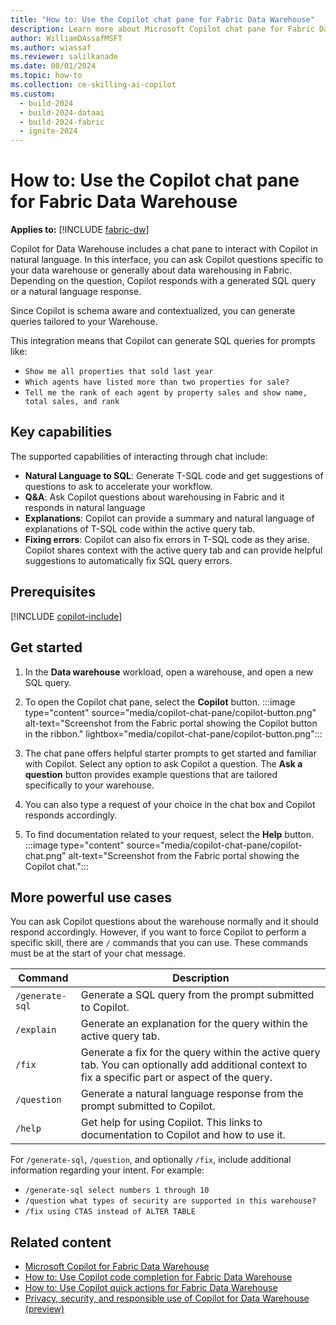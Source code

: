 ```yaml
---
title: "How to: Use the Copilot chat pane for Fabric Data Warehouse"
description: Learn more about Microsoft Copilot chat pane for Fabric Data Warehouse, to ask questions specific to your warehouse.
author: WilliamDAssafMSFT
ms.author: wiassaf
ms.reviewer: salilkanade
ms.date: 08/01/2024
ms.topic: how-to
ms.collection: ce-skilling-ai-copilot
ms.custom:
  - build-2024
  - build-2024-dataai
  - build-2024-fabric
  - ignite-2024
---
```

# How to: Use the Copilot chat pane for Fabric Data Warehouse

**Applies to:** [!INCLUDE [fabric-dw](includes/applies-to-version/fabric-dw.md)]

Copilot for Data Warehouse includes a chat pane to interact with Copilot in natural language. In this interface, you can ask Copilot questions specific to your data warehouse or generally about data warehousing in Fabric. Depending on the question, Copilot responds with a generated SQL query or a natural language response.

Since Copilot is schema aware and contextualized, you can generate queries tailored to your Warehouse.

This integration means that Copilot can generate SQL queries for prompts like:

- `Show me all properties that sold last year`
- `Which agents have listed more than two properties for sale?`
- `Tell me the rank of each agent by property sales and show name, total sales, and rank`

## Key capabilities

The supported capabilities of interacting through chat include:

- **Natural Language to SQL**: Generate T-SQL code and get suggestions of questions to ask to accelerate your workflow.
- **Q&A**: Ask Copilot questions about warehousing in Fabric and it responds in natural language
- **Explanations**: Copilot can provide a summary and natural language of explanations of T-SQL code within the active query tab.
- **Fixing errors**: Copilot can also fix errors in T-SQL code as they arise. Copilot shares context with the active query tab and can provide helpful suggestions to automatically fix SQL query errors.

## Prerequisites

[!INCLUDE [copilot-include](../includes/copilot-include.md)]

## Get started

1. In the **Data warehouse** workload, open a warehouse, and open a new SQL query.
1. To open the Copilot chat pane, select the **Copilot** button.
    :::image type="content" source="media/copilot-chat-pane/copilot-button.png" alt-text="Screenshot from the Fabric portal showing the Copilot button in the ribbon." lightbox="media/copilot-chat-pane/copilot-button.png":::

1. The chat pane offers helpful starter prompts to get started and familiar with Copilot. Select any option to ask Copilot a question. The **Ask a question** button provides example questions that are tailored specifically to your warehouse.

1. You can also type a request of your choice in the chat box and Copilot responds accordingly.

1. To find documentation related to your request, select the **Help** button.
    :::image type="content" source="media/copilot-chat-pane/copilot-chat.png" alt-text="Screenshot from the Fabric portal showing the Copilot chat.":::

## More powerful use cases

You can ask Copilot questions about the warehouse normally and it should respond accordingly. However, if you want to force Copilot to perform a specific skill, there are `/` commands that you can use. These commands must be at the start of your chat message.

| Command        | Description                                                                                                 |
|----------------|-------------------------------------------------------------------------------------------------------------|
| `/generate-sql`| Generate a SQL query from the prompt submitted to Copilot.                                                    |
| `/explain`     | Generate an explanation for the query within the active query tab.                                            |
| `/fix`         | Generate a fix for the query within the active query tab. You can optionally add additional context to fix a specific part or aspect of the query. |
| `/question`    | Generate a natural language response from the prompt submitted to Copilot.                                    |
| `/help`        | Get help for using Copilot. This links to documentation to Copilot and how to use it.                    |

 For `/generate-sql`, `/question`, and optionally `/fix`, include additional information regarding your intent. For example:

- `/generate-sql select numbers 1 through 10`
- `/question what types of security are supported in this warehouse?`
- `/fix using CTAS instead of ALTER TABLE`

## Related content

- [Microsoft Copilot for Fabric Data Warehouse](copilot.md)
- [How to: Use Copilot code completion for Fabric Data Warehouse](copilot-code-completion.md)
- [How to: Use Copilot quick actions for Fabric Data Warehouse](copilot-quick-action.md)
- [Privacy, security, and responsible use of Copilot for Data Warehouse (preview)](../fundamentals/copilot-data-warehouse-privacy-security.md)
